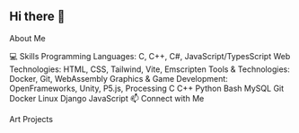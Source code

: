 ## Hi there 👋

About Me

💻 Skills
Programming Languages: C, C++, C#, JavaScript/TypesScript
Web Technologies: HTML, CSS, Tailwind, Vite, Emscripten
Tools & Technologies: Docker, Git, WebAssembly
Graphics & Game Development: OpenFrameworks, Unity, P5.js, Processing
C C++ Python Bash MySQL Git Docker Linux Django JavaScript
📫 Connect with Me

Art Projects



<!--
**fvan-wij/fvan-wij** is a ✨ _special_ ✨ repository because its `README.md` (this file) appears on your GitHub profile.

Here are some ideas to get you started:

- 🔭 I’m currently working on ...
- 🌱 I’m currently learning ...
- 👯 I’m looking to collaborate on ...
- 🤔 I’m looking for help with ...
- 💬 Ask me about ...
- 📫 How to reach me: ...
- 😄 Pronouns: ...
- ⚡ Fun fact: ...
-->
